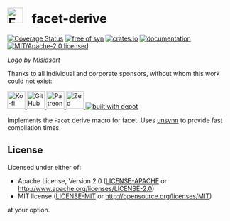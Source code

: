 <h1>
<picture>
<source srcset="https://github.com/facet-rs/facet/raw/main/static/logo-v2/logo-only.webp">
<img src="https://github.com/facet-rs/facet/raw/main/static/logo-v2/logo-only.png" height="35" alt="Facet logo - a reflection library for Rust">
</picture> &nbsp; facet-derive
</h1>

[![Coverage Status](https://coveralls.io/repos/github/facet-rs/facet/badge.svg?branch=main)](https://coveralls.io/github/facet-rs/facet?branch=main)
[![free of syn](https://img.shields.io/badge/free%20of-syn-hotpink)](https://github.com/fasterthanlime/free-of-syn)
[![crates.io](https://img.shields.io/crates/v/facet-derive.svg)](https://crates.io/crates/facet-derive)
[![documentation](https://docs.rs/facet-derive/badge.svg)](https://docs.rs/facet-derive)
[![MIT/Apache-2.0 licensed](https://img.shields.io/crates/l/facet-derive.svg)](./LICENSE)

_Logo by [Misiasart](https://misiasart.com/)_

Thanks to all individual and corporate sponsors, without whom this work could not exist:

<p> <a href="https://ko-fi.com/fasterthanlime">
<picture>
<source media="(prefers-color-scheme: dark)" srcset="https://github.com/facet-rs/facet/raw/main/static/sponsors-v2/ko-fi-dark.svg">
<img src="https://github.com/facet-rs/facet/raw/main/static/sponsors-v2/ko-fi-light.svg" height="40" alt="Ko-fi">
</picture>
</a> <a href="https://github.com/sponsors/fasterthanlime">
<picture>
<source media="(prefers-color-scheme: dark)" srcset="https://github.com/facet-rs/facet/raw/main/static/sponsors-v2/github-dark.svg">
<img src="https://github.com/facet-rs/facet/raw/main/static/sponsors-v2/github-light.svg" height="40" alt="GitHub Sponsors">
</picture>
</a> <a href="https://patreon.com/fasterthanlime">
<picture>
<source media="(prefers-color-scheme: dark)" srcset="https://github.com/facet-rs/facet/raw/main/static/sponsors-v2/patreon-dark.svg">
<img src="https://github.com/facet-rs/facet/raw/main/static/sponsors-v2/patreon-light.svg" height="40" alt="Patreon">
</picture>
</a> <a href="https://zed.dev">
<picture>
<source media="(prefers-color-scheme: dark)" srcset="https://github.com/facet-rs/facet/raw/main/static/sponsors-v2/zed-dark.svg">
<img src="https://github.com/facet-rs/facet/raw/main/static/sponsors-v2/zed-light.svg" height="40" alt="Zed">
</picture>
</a> <a href="https://depot.dev?utm_source=facet">
    <img src="https://depot.dev/badges/built-with-depot.svg" alt="built with depot">
</a> </p>

Implements the `Facet` derive macro for facet. Uses [unsynn](https://crates.io/crates/unsynn) to provide fast compilation times.

## License

Licensed under either of:

- Apache License, Version 2.0 ([LICENSE-APACHE](https://github.com/facet-rs/facet/blob/main/LICENSE-APACHE) or <http://www.apache.org/licenses/LICENSE-2.0>)
- MIT license ([LICENSE-MIT](https://github.com/facet-rs/facet/blob/main/LICENSE-MIT) or <http://opensource.org/licenses/MIT>)

at your option.
